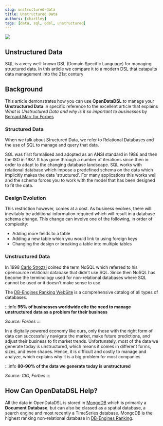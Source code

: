 ```yaml
---
slug: unstructured-data
title: Unstructured Data
authors: [chartley]
tags: [data, sql, odsl, unstructured]
---
```


<div className="row">
  <div className="column">
    <img src="/img/blog/type-service.png"/>
  </div>
  <div className="column">
  <h2>Unstructured Data</h2>
SQL is a very well-known DSL (Domain Specific Language) for managing structured data. 
In this article we compare it to a modern DSL that catapults data management into the 21st century   
  </div>
</div>



<!--truncate-->

## Background
This article demonstrates how you can use **OpenDataDSL** to manage your **Unstructured Data** in specific reference to 
the excellent article that explains *What is Unstructured Data and why is it so important to businesses* by 
[Bernard Marr for Forbes](https://www.forbes.com/sites/bernardmarr/2019/10/16/what-is-unstructured-data-and-why-is-it-so-important-to-businesses-an-easy-explanation-for-anyone)

### Structured Data
When we talk about Structured Data, we refer to Relational Databases and the use of SQL to manage and query that data.

SQL was first formalised and adopted as an ANSI standard in 1986 and then the ISO in 1987.
It has gone through a number of iterations since then in order to adapt to the changing database landscape.
SQL works with relational database which impose a predefined schema on the data which implicitly makes the data 'structured'.
For many applications this works well and the schema forces you to work with the model that has been designed to fit the data.

### Design Evolution
This restriction however, comes at a cost.
As business evolves, there will inevitably be additional information required which will result in a database schema change.
This change can involve one of the following, in order of complexity:

* Adding more fields to a table
* Adding a new table which you would link to using foreign keys
* Changing the design or breaking a table into multiple tables

### Unstructured Data
In 1998 [Carlo Strozzi](http://www.strozzi.it/cgi-bin/CSA/tw7/I/en_US/NoSQL/Home%20Page) coined the term NoSQL which referred
to his opensource relational database that didn't use SQL.
Since then NoSQL has become the terminology used for non-relational databases where SQL cannot be used or it doesn't make sense to use.

The [DB-Engines Ranking WebSite](https://db-engines.com/en/ranking) is a comprehensive catalog of all types of databases.

:::info
**95% of businesses worldwide cite the need to manage unstructured data as a problem for their business**

*Source: Forbes*
:::

In a digitally powered economy like ours, only those with the right form of data can successfully navigate the market, 
make future predictions, and adjust their business to fit market trends. 
Unfortunately, most of the data we generate today is unstructured, which means it comes in different forms, sizes, and even shapes. 
Hence, it is difficult and costly to manage and analyze, which explains why it is a big problem for most companies.

:::info
**80-90% of the data we generate today is unstructured**

*Source: CIO, Forbes*
:::

## How Can OpenDataDSL Help?
All the data in OpenDataDSL is stored in [MongoDB](https://www.mongodb.com) which is primarily a **Document Database**,
but can also be classed as a spatial database, a search engine and most recently a TimeSeries database.
MongoDB is the highest ranking non-relational database in [DB-Engines Ranking](https://db-engines.com/en/ranking).

